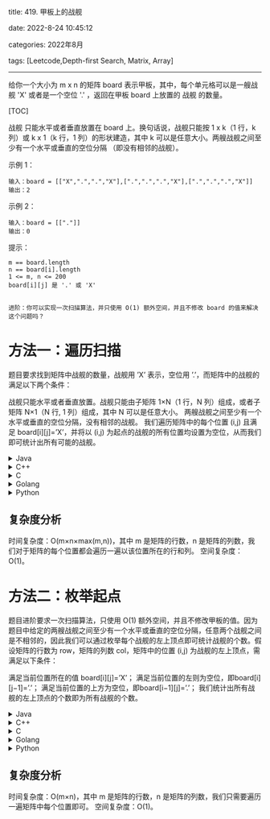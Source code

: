 title: 419. 甲板上的战舰

date: 2022-8-24 10:45:12

categories: 2022年8月

tags: [Leetcode,Depth-first Search, Matrix, Array]

---

给你一个大小为 m x n 的矩阵 board 表示甲板，其中，每个单元格可以是一艘战舰 'X' 或者是一个空位 '.' ，返回在甲板 board 上放置的 战舰 的数量。

<!-- more -->

[TOC]

战舰 只能水平或者垂直放置在 board 上。换句话说，战舰只能按 1 x k（1 行，k 列）或 k x 1（k 行，1 列）的形状建造，其中 k 可以是任意大小。两艘战舰之间至少有一个水平或垂直的空位分隔 （即没有相邻的战舰）。



示例 1：

    输入：board = [["X",".",".","X"],[".",".",".","X"],[".",".",".","X"]]
    输出：2
示例 2：

    输入：board = [["."]]
    输出：0


提示：

    m == board.length
    n == board[i].length
    1 <= m, n <= 200
    board[i][j] 是 '.' 或 'X'


    进阶：你可以实现一次扫描算法，并只使用 O(1) 额外空间，并且不修改 board 的值来解决这个问题吗？

# 方法一：遍历扫描

题目要求找到矩阵中战舰的数量，战舰用 ’X’ 表示，空位用 ’.’，而矩阵中的战舰的满足以下两个条件：

战舰只能水平或者垂直放置。战舰只能由子矩阵 1×N（1 行，N 列）组成，或者子矩阵 N×1（N 行,
1 列）组成，其中 N 可以是任意大小。
两艘战舰之间至少有一个水平或垂直的空位分隔，没有相邻的战舰。
我们遍历矩阵中的每个位置 (i,j) 且满足 board[i][j]=’X’，并将以 (i,j) 为起点的战舰的所有位置均设置为空位，从而我们即可统计出所有可能的战舰。


<details>
    <summary>Java</summary>


```
class Solution {
    public int countBattleships(char[][] board) {
        int row = board.length;
        int col = board[0].length;
        int ans = 0;
        for (int i = 0; i < row; ++i) {
            for (int j = 0; j < col; ++j) {
                if (board[i][j] == 'X') {
                    board[i][j] = '.';
                    for (int k = j + 1; k < col && board[i][k] == 'X'; ++k) {
                        board[i][k] = '.';
                    }                    
                    for (int k = i + 1; k < row && board[k][j] == 'X'; ++k) {
                        board[k][j] = '.';
                    }
                    ans++;
                }
            }
        }
        return ans;
    }
}

```
</details>

<details>
    <summary>C++</summary>


```

class Solution {
public:
    int countBattleships(vector<vector<char>>& board) {
        int row = board.size();
        int col = board[0].size();
        int ans = 0;
        for (int i = 0; i < row; ++i) {
            for (int j = 0; j < col; ++j) {
                if (board[i][j] == 'X') {
                    board[i][j] = '.';
                    for (int k = j + 1; k < col && board[i][k] == 'X'; ++k) {
                        board[i][k] = '.';
                    }                    
                    for (int k = i + 1; k < row && board[k][j] == 'X'; ++k) {
                        board[k][j] = '.';
                    }
                    ans++;
                }
            }
        }
        return ans;
    }
};

```
</details>

<details>
    <summary>C</summary>


```

int countBattleships(char** board, int boardSize, int* boardColSize){
    int row = boardSize;
    int col = boardColSize[0];
    int ans = 0;
    for (int i = 0; i < row; ++i) {
        for (int j = 0; j < col; ++j) {
            if (board[i][j] == 'X') {
                board[i][j] = '.';
                for (int k = j + 1; k < col && board[i][k] == 'X'; ++k) {
                    board[i][k] = '.';
                }                    
                for (int k = i + 1; k < row && board[k][j] == 'X'; ++k) {
                    board[k][j] = '.';
                }
                ans++;
            }
        }
    }
    return ans;
}
```
</details>

<details>
    <summary>Golang</summary>


```

func countBattleships(board [][]byte) (ans int) {
    m, n := len(board), len(board[0])
    for i, row := range board {
        for j, ch := range row {
            if ch == 'X' {
                row[j] = '.'
                for k := j + 1; k < n && row[k] == 'X'; k++ {
                    row[k] = '.'
                }
                for k := i + 1; k < m && board[k][j] == 'X'; k++ {
                    board[k][j] = '.'
                }
                ans++
            }
        }
    }
    return
}
```
</details>

<details>
    <summary>Python</summary>


```
class Solution:
    def countBattleships(self, board: List[List[str]]) -> int:
        ans = 0
        m, n = len(board), len(board[0])
        for i, row in enumerate(board):
            for j, ch in enumerate(row):
                if ch == 'X':
                    row[j] = '.'
                    for k in range(j + 1, n):
                        if row[k] != 'X':
                            break
                        row[k] = '.'
                    for k in range(i + 1, m):
                        if board[k][j] != 'X':
                            break
                        board[k][j] = '.'
                    ans += 1
        return ans


```
</details>

## 复杂度分析

时间复杂度：O(m×n×max(m,n))，其中 m 是矩阵的行数，n 是矩阵的列数，我们对于矩阵的每个位置都会遍历一遍以该位置所在的行和列。
空间复杂度：O(1)。
# 方法二：枚举起点

题目进阶要求一次扫描算法，只使用 O(1) 额外空间，并且不修改甲板的值。因为题目中给定的两艘战舰之间至少有一个水平或垂直的空位分隔，任意两个战舰之间是不相邻的，因此我们可以通过枚举每个战舰的左上顶点即可统计战舰的个数。假设矩阵的行数为 row，矩阵的列数 col，矩阵中的位置 (i,j) 为战舰的左上顶点，需满足以下条件：

满足当前位置所在的值 board[i][j]=’X’；
满足当前位置的左则为空位，即board[i][j−1]=’.’；
满足当前位置的上方为空位，即board[i−1][j]=’.’；
我们统计出所有战舰的左上顶点的个数即为所有战舰的个数。


<details>
    <summary>Java</summary>


```

class Solution {
    public int countBattleships(char[][] board) {
        int row = board.length;
        int col = board[0].length;
        int ans = 0;
        for (int i = 0; i < row; ++i) {
            for (int j = 0; j < col; ++j) {
                if (board[i][j] == 'X') {
                    if (i > 0 && board[i - 1][j] == 'X') {
                        continue;
                    }
                    if (j > 0 && board[i][j - 1] == 'X') {
                        continue;
                    }
                    ans++;
                }
            }
        }
        return ans;
    }
}
```
</details>

<details>
    <summary>C++</summary>


```
class Solution {
public:
    int countBattleships(vector<vector<char>>& board) {
        int row = board.size();
        int col = board[0].size();
        int ans = 0;
        for (int i = 0; i < row; ++i) {
            for (int j = 0; j < col; ++j) { 
                if (board[i][j] == 'X') {
                    if (i > 0 && board[i - 1][j] == 'X') {
                        continue;
                    }
                    if (j > 0 && board[i][j - 1] == 'X') {
                        continue;
                    }
                    ans++;
                }
            }
        }
        return ans;
    }
};

```
</details>

<details>
    <summary>C</summary>


```

int countBattleships(char** board, int boardSize, int* boardColSize){
    int row = boardSize;
    int col = boardColSize[0];
    int ans = 0;
    for (int i = 0; i < row; ++i) {
        for (int j = 0; j < col; ++j) {
            if (board[i][j] == 'X') {
                if (i > 0 && board[i - 1][j] == 'X') {
                    continue;
                }
                if (j > 0 && board[i][j - 1] == 'X') {
                    continue;
                }
                ans++;
            }
        }
    }
    return ans;
}
```
</details>

<details>
    <summary>Golang</summary>


```

func countBattleships(board [][]byte) (ans int) {
    for i, row := range board {
        for j, ch := range row {
            if ch == 'X' && !(i > 0 && board[i-1][j] == 'X' || j > 0 && board[i][j-1] == 'X') {
                ans++
            }
        }
    }
    return
}

```
</details>

<details>
    <summary>Python</summary>


```
class Solution:
    def countBattleships(self, board: List[List[str]]) -> int:
        return sum(ch == 'X' and not (i > 0 and board[i - 1][j] == 'X' or j > 0 and board[i][j - 1] == 'X')
                   for i, row in enumerate(board) for j, ch in enumerate(row))


```
</details>

## 复杂度分析

时间复杂度：O(m×n)，其中 m 是矩阵的行数，n 是矩阵的列数，我们只需要遍历一遍矩阵中每个位置即可。
空间复杂度：O(1)。

